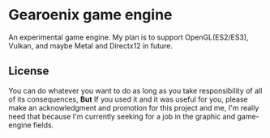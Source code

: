 # Gearoenix game engine
An experimental game engine.
My plan is to support OpenGL(ES2/ES3), Vulkan, and maybe Metal and
Directx12 in future.


## License
You can do whatever you want to do as long as you take responsibility of all of
its consequences, **But** If you used it and it was useful for you, please make
an acknowledgment and promotion for this project and me, I'm really need that
because I'm currently seeking for a job in the graphic and game-engine fields.
